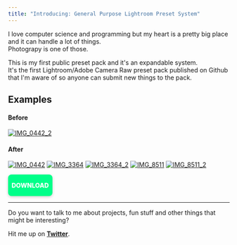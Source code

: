 ```yaml
---
title: "Introducing: General Purpose Lightroom Preset System" 
---
```


I love computer science and programming but my heart is a pretty big place and it can handle a lot of things.  
Photograpy is one of those.

This is my first public preset pack and it's an expandable system.  
It's the first Lightroom/Adobe Camera Raw preset pack published on Github that I'm aware of so anyone can submit new things to the pack.

## Examples
#### Before
<a href="https://ibb.co/cN5wTz"><img src="https://preview.ibb.co/im9O8z/IMG_0442_2.jpg" alt="IMG_0442_2" border="0"></a>
#### After
<a href="https://ibb.co/mVTi8z"><img src="https://preview.ibb.co/eZoi8z/IMG_0442.jpg" alt="IMG_0442" border="0"></a>
<a href="https://ibb.co/m9Z4gK"><img src="https://preview.ibb.co/d3SPgK/IMG_3364.jpg" alt="IMG_3364" border="0"></a>
<a href="https://ibb.co/chRH1K"><img src="https://preview.ibb.co/ffuRve/IMG_3364_2.jpg" alt="IMG_3364_2" border="0"></a>
<a href="https://ibb.co/idskoz"><img src="https://preview.ibb.co/hNRpFe/IMG_8511.jpg" alt="IMG_8511" border="0"></a>
<a href="https://ibb.co/hK2eFe"><img src="https://preview.ibb.co/c3fAMK/IMG_8511_2.jpg" alt="IMG_8511_2" border="0"></a>


<a id="downloadbtn" href="https://github.com/eliseomartelli/LR-General-Purpose/archive/master.zip">Download</a>

<style>
#downloadbtn {
    padding: 16px 8px;
    display: inline-block;
    background: #00ff89;
    color: #fff;
    font-weight: 800;
    text-decoration: none;
    border-radius: 8px;
    text-transform: uppercase;
    box-shadow: 0 2px 6px 0px rgba(0,0,0,.2);
    align-self: center;
    margin: 0 auto;
}
</style>
___

Do you want to talk to me about projects, fun stuff and other things that might be interesting?

Hit me up on [**Twitter**](http://twitter.com/eliseomartelli).
